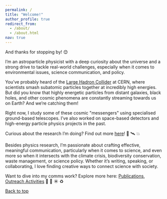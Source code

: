 ```yaml
---
permalink: /
title: "Welcome!"
author_profile: true
redirect_from: 
  - /about/
  - /about.html
nav: true
---
```


And thanks for stopping by! 😊

I’m an astroparticle physicist with a deep curiosity about the universe and a strong drive to tackle real-world challenges, especially when it comes to environmental issues, science communication, and policy.

You’ve probably heard of the [Large Hadron Collider](https://home.cern/science/accelerators/large-hadron-collider) at CERN, where scientists smash subatomic particles together at incredibly high energies. But did you know that highly energetic particles from distant galaxies, black holes, and other cosmic phenomena are constantly streaming towards us on Earth? And we’re catching them!

Right now, I study some of these cosmic "messengers" using specialised ground-based telescopes. I’ve also worked on space-based detectors and high-energy particle physics projects in the past.

Curious about the research I’m doing?
Find out more [here](/research/)! 📡 🛰 💥

Besides physics research, I’m passionate about crafting effective, meaningful communication, particularly when it comes to science, and even more so when it intersects with the climate crisis, biodiversity conservation, waste management, or science policy. Whether it’s writing, speaking, or collaborating, I love finding creative ways to connect science with society.

Want to dive into my comms work?
Explore more here: [Publications](/publications/), [Outreach Activities](/outreach/) 🐋 🌿 ☀️ ♻️

[Back to top](#)
